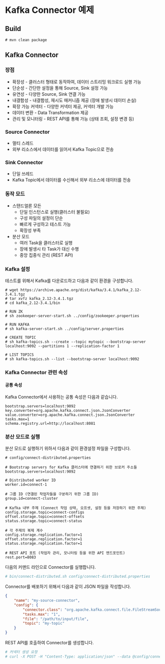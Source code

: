 # Kafka Connector 예제

## Build

```
# mvn clean package
```

## Kafka Connector

### 장점

* 확장성 - 클러스터 형태로 동작하여, 데이터 스트리밍 워크로드 실행 가능
* 단순성 - 간단한 설정을 통해 Source, Sink 설정 가능
* 유연성 - 다양한 Source, Sink 연결 가능
* 내결함성 - 내결함성, 재시도 매커니즘 제공 (장애 발생시 데이터 손실)
* 확장 가능 커넥터 - 다양한 커넥터 제공, 커넥터 개발 가능
* 데이터 변환 - Data Transformation 제공
* 관리 및 모니터링 - REST API를 통해 가능 (상태 조회, 설정 변경 등)

### Source Connector

* 멀티 스레드
* 외부 리소스에서 데이터를 읽어서 Kafka Topic으로 전송

### Sink Connector

* 단일 쓰레드
* Kafka Topic에서 데이터를 수신해서 외부 리소스에 데이터를 전송

### 동작 모드

* 스탠드얼론 모든
  * 단일 인스턴스로 실행(클러스터 불필요)
  * 구성 파일의 설정이 단순
  * 빠르게 구성하고 테스트 가능
  * 확장성 부족
* 분산 모드
  * 여러 Task을 클러스터로 실행
  * 장애 발생시 타 Task가 대신 수행
  * 중앙 집중식 관리 (REST API)

### Kafka 설정

테스트를 위해서 Kafka를 다운로드하고 다음과 같이 환경을 구성합니다.

```
# wget https://archive.apache.org/dist/kafka/3.4.1/kafka_2.12-3.4.1.tgz
# tar xvfz kafka_2.12-3.4.1.tgz
# cd kafka_2.12-3.4.1/bin

# RUN ZK
# sh zookeeper-server-start.sh ../config/zookeeper.properties

# RUN KAFKA
# sh kafka-server-start.sh ../config/server.properties

# CREATE TOPIC
# sh kafka-topics.sh --create --topic mytopic --bootstrap-server localhost:9092 --partitions 1 --replication-factor 1

# LIST TOPICS
# sh kafka-topics.sh --list --bootstrap-server localhost:9092
```

### Kafka Connector 관련 속성

#### 공통 속성

Kafka Connector에서 사용하는 공통 속성은 다음과 같습니다.

```properties
bootstrap.servers=localhost:9092
key.converter=org.apache.kafka.connect.json.JsonConverter
value.converter=org.apache.kafka.connect.json.JsonConverter
tasks.max=1
schema.registry.url=http://localhost:8081
```

### 분산 모드로 실행

분산 모드로 실행하기 위하서 다음과 같이 환경설정 파일을 구성합니다.

```properties
# config/connect-distributed.properties

# Bootstrap servers for Kafka 클러스터에 연결하기 위한 브로커 주소들
bootstrap.servers=localhost:9092

# Distributed worker ID
worker.id=connect-1

# 그룹 ID (연결된 작업자들을 구분하기 위한 그룹 ID)
group.id=connect-cluster

# Kafka 내부 주제 (Connect 작업 상태, 오프셋, 설정 등을 저장하기 위한 주제)
config.storage.topic=connect-configs
offset.storage.topic=connect-offsets
status.storage.topic=connect-status

# 각 주제의 복제 계수
config.storage.replication.factor=1
offset.storage.replication.factor=1
status.storage.replication.factor=1

# REST API 포트 (작업자 관리, 모니터링 등을 위한 API 엔드포인트)
rest.port=8083
```

다음의 커맨드 라인으로 Connector를 실행합니다.

```bash
# bin/connect-distributed.sh config/connect-distributed.properties
```

Connector를 배포하기 위해서 다음과 같이 JSON 파일을 작성합니다.

```json
{
    "name": "my-source-connector",
    "config": {
        "connector.class": "org.apache.kafka.connect.file.FileStreamSourceConnector",
        "tasks.max": "1",
        "file": "/path/to/input/file",
        "topic": "my-topic"
    }
}
```

REST API를 호출하여 Connector를 생성합니다.

```bash
# 커넥터 생성 요청
# curl -X POST -H "Content-Type: application/json" --data @config/connector-name.json http://localhost:8083/connectors
```